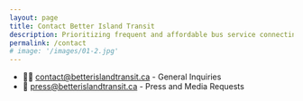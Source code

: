 ```yaml
---
layout: page
title: Contact Better Island Transit
description: Prioritizing frequent and affordable bus service connecting Victoria with central Vancouver Island is our top priority. Want to chat? Send us an email! Someone from the Better Island Transit team will get back to you as soon as possible.
permalink: /contact
# image: '/images/01-2.jpg'
---
```


- 🧑‍💻 [contact@betterislandtransit.ca](mailto:contact@betterislandtransit.ca) - General Inquiries
- 📰 [press@betterislandtransit.ca](mailto:press@betterislandtransit.ca) - Press and Media Requests
